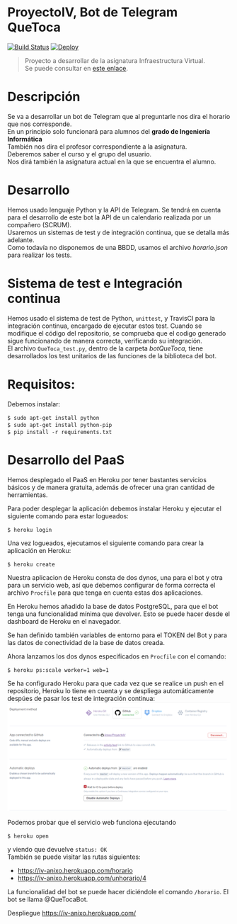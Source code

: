 # ProyectoIV, Bot de Telegram QueToca
[![Build Status](https://travis-ci.org/Anixo/ProyectoIV.svg?branch=master)](https://travis-ci.org/Anixo/ProyectoIV)
[![Deploy](https://www.herokucdn.com/deploy/button.svg)](https://heroku.com/deploy?template=https://github.com/Anixo/ProyectoIV)
>Proyecto a desarrollar de la asignatura Infraestructura Virtual.  
Se puede consultar en [este enlace](https://anixo.github.io/ProyectoIV/).

# Descripción
Se va a desarrollar un bot de Telegram que al preguntarle nos dira el horario que nos corresponde.  
En un principio solo funcionará para alumnos del **grado de Ingeniería Informática**  
También nos dira el profesor correspondiente a la asignatura.  
Deberemos saber el curso y el grupo del usuario.  
Nos dirá también la asignatura actual en la que se encuentra el alumno.  

# Desarrollo
Hemos usado lenguaje Python y la API de Telegram. Se tendrá en cuenta para el desarrollo de este bot la API de un calendario realizada por un compañero (SCRUM).  
Usaremos un sistemas de test y de integración continua, que se detalla más adelante.   
Como todavía no disponemos de una BBDD, usamos el archivo *horario.json* para realizar los tests.  

# Sistema de test e Integración continua
Hemos usado el sistema de test de Python, `unittest`, y TravisCI para la integración continua, encargado de ejecutar estos test. Cuando se modifique el código del repositorio, se comprueba que el codigo generado sigue funcionando de manera correcta, verificando su integración.  
El archivo `QueToca_test.py`, dentro de la carpeta *botQueToca*, tiene desarrollados los test unitarios de las funciones de la biblioteca del bot.

# Requisitos:
Debemos instalar:  
~~~
$ sudo apt-get install python  
$ sudo apt-get install python-pip  
$ pip install -r requirements.txt
~~~

# Desarrollo del PaaS
Hemos desplegado el PaaS en Heroku por tener bastantes servicios básicos y de manera gratuita, además de ofrecer una gran cantidad de herramientas.  

Para poder desplegar la aplicación debemos instalar Heroku y ejecutar el siguiente comando para estar logueados:  
~~~
$ heroku login
~~~

Una vez logueados, ejecutamos el siguiente comando para crear la aplicación en Heroku:  
~~~
$ heroku create
~~~

Nuestra aplicacion de Heroku consta de dos dynos, una para el bot y otra para un servicio web, así que debemos configurar de forma correcta el archivo `Procfile` para que tenga en cuenta estas dos aplicaciones.  

En Heroku hemos añadido la base de datos PostgreSQL, para que el bot tenga una funcionalidad mínima que devolver. Esto se puede hacer desde el dashboard de Heroku en el navegador.  

Se han definido también variables de entorno para el TOKEN del Bot y para las datos de conectividad de la base de datos creada.

Ahora lanzamos los dos dynos especificados en `Procfile` con el comando:  
~~~
$ heroku ps:scale worker=1 web=1
~~~

Se ha configurado Heroku para que cada vez que se realice un push en el repositorio, Heroku lo tiene en cuenta y se despliega automáticamente despúes de pasar los test de integración continua:
![imagen](https://github.com/Anixo/ProyectoIV/blob/master/img/heroku.png)  

Podemos probar que el servicio web funciona ejecutando  
~~~
$ heroku open
~~~
y viendo que devuelve `status: OK`  
También se puede visitar las rutas siguientes:
* https://iv-anixo.herokuapp.com/horario
* https://iv-anixo.herokuapp.com/unhorario/4  

La funcionalidad del bot se puede hacer diciéndole el comando `/horario`. El bot se llama @QueTocaBot.

Despliegue https://iv-anixo.herokuapp.com/
